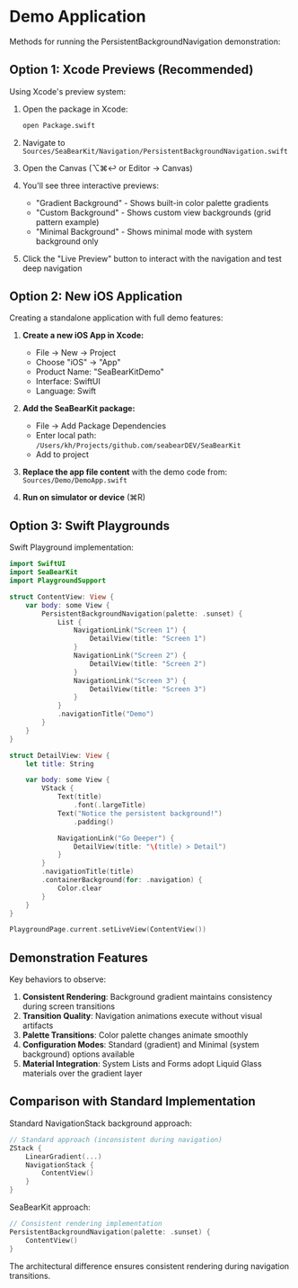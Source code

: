 # Demo Application

Methods for running the PersistentBackgroundNavigation demonstration:

## Option 1: Xcode Previews (Recommended)

Using Xcode's preview system:

1. Open the package in Xcode:
   ```bash
   open Package.swift
   ```

2. Navigate to `Sources/SeaBearKit/Navigation/PersistentBackgroundNavigation.swift`

3. Open the Canvas (⌥⌘↩ or Editor → Canvas)

4. You'll see three interactive previews:
   - "Gradient Background" - Shows built-in color palette gradients
   - "Custom Background" - Shows custom view backgrounds (grid pattern example)
   - "Minimal Background" - Shows minimal mode with system background only

5. Click the "Live Preview" button to interact with the navigation and test deep navigation

## Option 2: New iOS Application

Creating a standalone application with full demo features:

1. **Create a new iOS App in Xcode:**
   - File → New → Project
   - Choose "iOS" → "App"
   - Product Name: "SeaBearKitDemo"
   - Interface: SwiftUI
   - Language: Swift

2. **Add the SeaBearKit package:**
   - File → Add Package Dependencies
   - Enter local path: `/Users/kh/Projects/github.com/seabearDEV/SeaBearKit`
   - Add to project

3. **Replace the app file content** with the demo code from:
   `Sources/Demo/DemoApp.swift`

4. **Run on simulator or device** (⌘R)

## Option 3: Swift Playgrounds

Swift Playground implementation:

```swift
import SwiftUI
import SeaBearKit
import PlaygroundSupport

struct ContentView: View {
    var body: some View {
        PersistentBackgroundNavigation(palette: .sunset) {
            List {
                NavigationLink("Screen 1") {
                    DetailView(title: "Screen 1")
                }
                NavigationLink("Screen 2") {
                    DetailView(title: "Screen 2")
                }
                NavigationLink("Screen 3") {
                    DetailView(title: "Screen 3")
                }
            }
            .navigationTitle("Demo")
        }
    }
}

struct DetailView: View {
    let title: String

    var body: some View {
        VStack {
            Text(title)
                .font(.largeTitle)
            Text("Notice the persistent background!")
                .padding()

            NavigationLink("Go Deeper") {
                DetailView(title: "\(title) > Detail")
            }
        }
        .navigationTitle(title)
        .containerBackground(for: .navigation) {
            Color.clear
        }
    }
}

PlaygroundPage.current.setLiveView(ContentView())
```

## Demonstration Features

Key behaviors to observe:

1. **Consistent Rendering**: Background gradient maintains consistency during screen transitions
2. **Transition Quality**: Navigation animations execute without visual artifacts
3. **Palette Transitions**: Color palette changes animate smoothly
4. **Configuration Modes**: Standard (gradient) and Minimal (system background) options available
5. **Material Integration**: System Lists and Forms adopt Liquid Glass materials over the gradient layer

## Comparison with Standard Implementation

Standard NavigationStack background approach:

```swift
// Standard approach (inconsistent during navigation)
ZStack {
    LinearGradient(...)
    NavigationStack {
        ContentView()
    }
}
```

SeaBearKit approach:

```swift
// Consistent rendering implementation
PersistentBackgroundNavigation(palette: .sunset) {
    ContentView()
}
```

The architectural difference ensures consistent rendering during navigation transitions.
